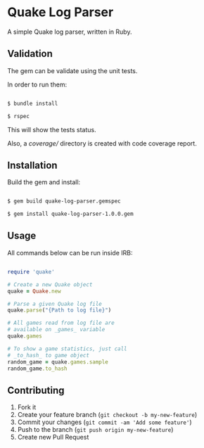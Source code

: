 # Quake Log Parser

A simple Quake log parser, written in Ruby.

## Validation

The gem can be validate using the unit tests.

In order to run them:

```sh

$ bundle install

$ rspec

```

This will show the tests status.

Also, a _coverage/_ directory is created with code coverage report.

## Installation

Build the gem and install:

```sh

$ gem build quake-log-parser.gemspec

$ gem install quake-log-parser-1.0.0.gem

```

## Usage

All commands below can be run inside IRB:

```ruby

require 'quake'

# Create a new Quake object
quake = Quake.new

# Parse a given Quake log file
quake.parse("{Path to log file}")

# All games read from log file are
# available on _games_ variable
quake.games

# To show a game statistics, just call
# _to_hash_ to game object
random_game = quake.games.sample
random_game.to_hash

```

## Contributing

1. Fork it
2. Create your feature branch (`git checkout -b my-new-feature`)
3. Commit your changes (`git commit -am 'Add some feature'`)
4. Push to the branch (`git push origin my-new-feature`)
5. Create new Pull Request

